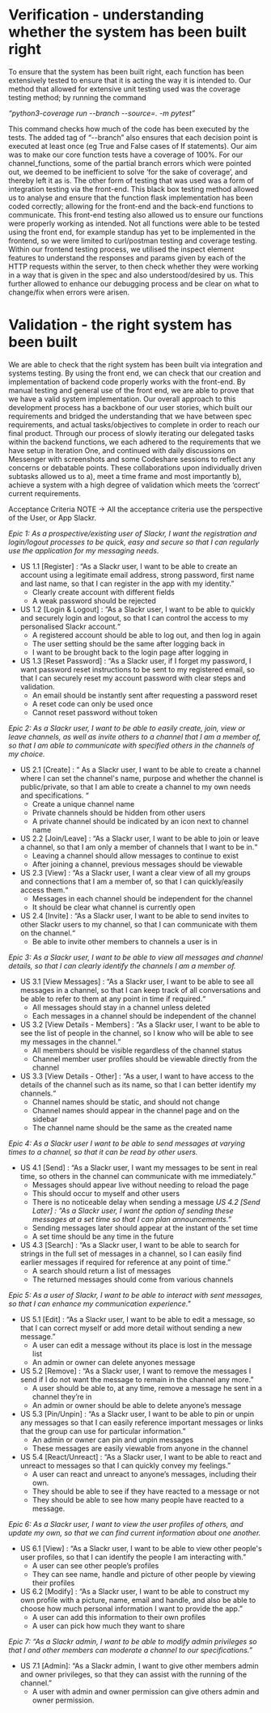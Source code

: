 # Verification - understanding whether the system has been built right

To ensure that the system has been built right, each function has been extensively tested to ensure that it is acting the way it is intended to. Our method that allowed for extensive unit testing used was the coverage testing method; by running the command

_“python3-coverage run --branch --source=. -m pytest”_

This command checks how much of the code has been executed by the tests. The added tag of “--branch” also ensures that each decision point is executed at least once (eg True and False cases of If statements). Our aim was to make our core function tests have a coverage of 100%.
For our channel_functions, some of the partial branch errors which were pointed out, we deemed to be inefficient to solve ‘for the sake of coverage’, and thereby left it as is. 
The other form of testing that was used was a form of integration testing via the front-end. This black box testing method allowed us to analyse and ensure that the function flask implementation has been coded correctly; allowing for the front-end and the back-end functions to communicate. This front-end testing also allowed us to ensure our functions were properly working as intended. Not all functions were able to be tested using the front end, for example standup has yet to be implemented in the frontend, so we were limited to curl/postman testing and coverage testing.
Within our frontend testing process, we utilised the inspect element features to understand the responses and params given by each of the HTTP requests within the server, to then check whether they were working in a way that is given in the spec and also understood/desired by us. This further allowed to enhance our debugging process and be clear on what to change/fix when errors were arisen. 

# Validation - the right system has been built
We are able to check that the right system has been built via integration and systems testing. By using the front end, we can check that our creation and implementation of backend code properly works with the front-end. By manual testing and general use of the front end, we are able to prove that we have a valid system implementation. 
Our overall approach to this development process has a backbone of our user stories, which built our requirements and bridged the understanding that we have between spec requirements, and actual tasks/objectives to complete in order to reach our final product. Through our process of slowly iterating our delegated tasks within the backend functions, we each adhered to the requirements that we have setup in Iteration One, and continued with daily discussions on Messenger with screenshots and some Codeshare sessions to reflect any concerns or debatable points. These collaborations upon individually driven subtasks allowed us to a), meet a time frame and most importantly b), achieve a system with a high degree of validation which meets the ‘correct’ current requirements. 

Acceptance Criteria 
NOTE -> All the acceptance criteria use the perspective of the User, or App Slackr. 

*Epic 1: As a prospective/existing user of Slackr, I want the registration and login/logout processes to be quick, easy and secure so that I can regularly use the application for my messaging needs.* 
* US 1.1 [Register] : “As a Slackr user, I want to be able to create an account using a legitimate email address, strong password, first name and last name, so that I can register in the app with my identity.”
    * Clearly create account with different fields 
    * A weak password should be rejected
* US 1.2 [Login & Logout] : “As a Slackr user, I want to be able to quickly and securely login and logout, so that I can control the access to my personalised Slackr account.“
    *  A registered account should be able to log out, and then log in again
    *  The user setting should be the same after logging back in
    *  I want to be brought back to the login page after logging in
* US 1.3 [Reset Password] : “As a Slackr user, if I forget my password, I want password reset instructions to be sent to my registered email, so that I can securely reset my account password with clear steps and validation. 
    *  An email should be instantly sent after requesting a password reset
    *  A reset code can only be used once
    *  Cannot reset password without token

*Epic 2: As a Slackr user, I want to be able to easily create, join, view or leave channels, as well as invite others to a channel that I am a member of, so that I am able to communicate with specified others in the channels of my choice.*
* US 2.1 [Create] : “ As a Slackr user, I want to be able to create a channel where I can set the channel's name, purpose and whether the channel is public/private, so that I am able to create a channel to my own needs and specifications. “
    * Create a unique channel name
    * Private channels should be hidden from other users
    * A private channel should be indicated by an icon next to channel name
* US 2.2 [Join/Leave] : “As a Slackr user, I want to be able to join or leave a channel, so that I am only a member of channels that I want to be in.“
    * Leaving a channel should allow messages to continue to exist
    * After joining a channel, previous messages should be viewable
* US 2.3 [View] : “As a Slackr user, I want a clear view of all my groups and connections that I am a member of, so that I can quickly/easily access them.“
    * Messages in each channel should be independent for the channel
    * It should be clear what channel is currently open
* US 2.4 [Invite] : “As a Slackr user, I want to be able to send invites to other Slackr users to my channel, so that I can communicate with them on the channel.“
    * Be able to invite other members to channels a user is in

*Epic 3: As a Slackr user, I want to be able to view all messages and channel details, so that I can clearly identify the channels I am a member of.*
* US 3.1 [View Messages] : “As a Slackr user, I want to be able to see all messages in a channel, so that I can keep track of all conversations and be able to refer to them at any point in time if required.“
    * All messages should stay in a channel unless deleted
    * Each messages in a channel should be independent of the channel
* US 3.2 [View Details - Members] : “As a Slackr user, I want to be able to see the list of people in the channel, so I know who will be able to see my messages in the channel.“
    * All members should be visible regardless of the channel status
    * Channel member user profiles should be viewable directly from the channel
* US 3.3 [View Details - Other] : “As a user, I want to have access to the details of the channel such as its name, so that I can better identify my channels.“
    * Channel names should be static, and should not change
    * Channel names should appear in the channel page and on the sidebar
    * The channel name should be the same as the created name

*Epic 4: As a Slackr user I want to be able to send messages at varying times to a channel, so that it can be read by other users.*
* US 4.1 [Send] : “As a Slackr user, I want my messages to be sent in real time, so others in the channel can communicate with me immediately.”
    * Messages should appear live without needing to reload the page
    * This should occur to myself and other users
    * There is no noticeable delay when sending a message
*US 4.2 [Send Later] : “As a Slackr user, I want the option of sending these messages at a set time so that I can plan announcements.”*
    * Sending messages later should appear at the instant of the set time
    * A set time should be any time in the future
* US 4.3 [Search] : “As a Slackr user, I want to be able to search for strings in the full set of messages in a channel, so I can easily find earlier messages if required for reference at any point of time.”
    * A search should return a list of messages
    * The returned messages should come from various channels

*Epic 5: As a user of Slackr, I want to be able to interact with sent messages, so that I can enhance my communication experience."*
* US 5.1 [Edit] : “As a Slackr user, I want to be able to edit a message, so that I can correct myself or add more detail without sending a new message.”
    * A user can edit a message without its place is lost in the message list
    * An admin or owner can delete anyones message
* US 5.2 [Remove] : “As a Slackr user, I want to remove the messages I send if I do not want the message to remain in the channel any more.”
    * A user should be able to, at any time, remove a message he sent in a channel they’re in
    * An admin or owner should be able to delete anyone’s message
* US 5.3 [Pin/Unpin] : “As a Slackr user, I want to be able to pin or unpin any messages so that I can easily reference important messages or links that the group can use for particular information.”
    * An admin or owner can pin and unpin messages
    * These messages are easily viewable from anyone in the channel
* US 5.4 [React/Unreact] : “As a Slackr user, I want to be able to react and unreact to messages so that I can quickly convey my feelings.”
    * A user can react and unreact to anyone’s messages, including their own.
    * They should be able to see if they have reacted to a message or not
    * They should be able to see how many people have reacted to a message.

*Epic 6: As a Slackr user, I want to view the user profiles of others, and update my own, so that we can find current information about one another.*
* US 6.1 [View] : “As a Slackr user, I want to be able to view other people's user profiles, so that I can identify the people I am interacting with.”
    * A user can see other people’s profiles
    * They can see name, handle and picture of other people by viewing their profiles
* US 6.2 [Modify] : “As a Slackr user, I want to be able to construct my own profile with a picture, name, email and handle, and also be able to choose how much personal information I want to provide the app.”
    * A user can add this information to their own profiles
    * A user can pick how much they want to share

*Epic 7: “As a Slackr admin, I want to be able to modify admin privileges so that I and other members can moderate a channel to our specifications.”*
* US 7.1 [Admin]: “As a Slackr admin, I want to give other members admin and owner privileges, so that they can assist with the running of the channel.”
    * A user with admin and owner permission can give others admin and owner permission.


